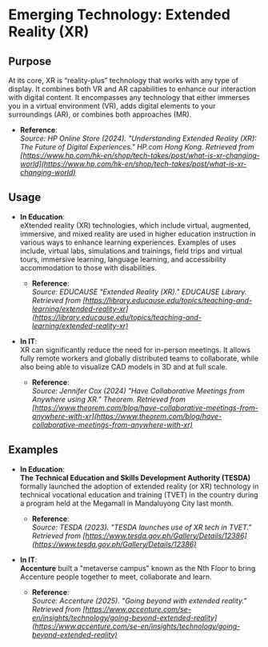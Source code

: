 # Emerging Technology: Extended Reality (XR)

## Purpose
At its core, XR is “reality-plus” technology that works with any type of display. It combines both VR and AR capabilities to enhance our interaction with digital content. It encompasses any technology that either immerses you in a virtual environment (VR), adds digital elements to your surroundings (AR), or combines both approaches (MR).

- **Reference**: <br>
_Source: HP Online Store (2024). "Understanding Extended Reality (XR): The Future of Digital Experiences." HP.com Hong Kong. Retrieved from [https://www.hp.com/hk-en/shop/tech-takes/post/what-is-xr-changing-world](https://www.hp.com/hk-en/shop/tech-takes/post/what-is-xr-changing-world)_

## Usage 
- **In Education**:  
eXtended reality (XR) technologies, which include virtual, augmented, immersive, and mixed reality are used in higher education instruction in various ways to enhance learning experiences.  Examples of uses include, virtual labs, simulations and trainings, field trips and virtual tours, immersive learning, language learning, and accessibility accommodation to those with disabilities.

  - **Reference**: <br>
    _Source: EDUCAUSE "Extended Reality (XR)." EDUCAUSE Library. Retrieved from 
[https://library.educause.edu/topics/teaching-and-learning/extended-reality-xr](https://library.educause.edu/topics/teaching-and-learning/extended-reality-xr)_

- **In IT**: <br>
XR can significantly reduce the need for in-person meetings. It allows fully remote workers and globally distributed teams to collaborate, while also being able to visualize CAD models in 3D and at full scale.

  - **Reference**: <br>
    _Source: Jennifer Cox (2024) "Have Collaborative Meetings from Anywhere using XR." Theorem. Retrieved from [https://www.theorem.com/blog/have-collaborative-meetings-from-anywhere-with-xr](https://www.theorem.com/blog/have-collaborative-meetings-from-anywhere-with-xr)_

## Examples
- **In Education**: <br>
**The Technical Education and Skills Development Authority (TESDA)** formally launched the adoption of extended reality (or XR) technology in technical vocational education and training (TVET) in the country during a program held at the Megamall in Mandaluyong City last month.

  - **Reference**: <br>
    _Source: TESDA (2023). "TESDA launches use of XR tech in TVET." Retrieved from 
[https://www.tesda.gov.ph/Gallery/Details/12386](https://www.tesda.gov.ph/Gallery/Details/12386)_

- **In IT**: <br>
**Accenture** built a "metaverse campus" known as the Nth Floor to bring Accenture people together to meet, collaborate and learn.

  - **Reference**: <br>
    _Source: Accenture (2025). "Going beyond with extended reality." Retrieved from 
[https://www.accenture.com/se-en/insights/technology/going-beyond-extended-reality](https://www.accenture.com/se-en/insights/technology/going-beyond-extended-reality)_